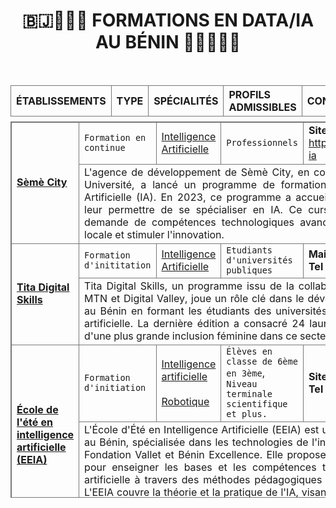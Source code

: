 <h1 style="text-align:center;">🇧🇯👨🏾‍🎓 FORMATIONS EN DATA/IA AU BÉNIN 👨🏾‍🎓🇧🇯</h1>
<br>
<table style="table-layout: fixed;border-collapse: collapse; width:100%">
    <thead style="width:100%">
        <tr style="display: inline;">
            <th style="width: 20%; text-align:left; border: 1px solid #797878;"><strong>ÉTABLISSEMENTS</strong></th>
            <th style="width: 20%; text-align:left; border: 1px solid #797878;"><strong>TYPE</strong></th>
            <th style="width: 20%; text-align:left; border: 1px solid #797878;"><strong>SPÉCIALITÉS</strong></th>
            <th style="width: 20%; text-align:left; border: 1px solid #797878;"><strong>PROFILS ADMISSIBLES</strong></th>
            <th style="width: 20%; text-align:left; border: 1px solid #797878;"><strong>CONTACT</strong></th>
        </tr>
    </thead>
    <tbody style="display: inline-block;width: 100%;overflow: auto;height: 600px; text-align:left; border: 1px solid #797878;">
        <tr>
            <td style="width: 20%;border: 1px solid #797878;" rowspan="2"><strong><a href="https://semecity.bj">Sèmè City</a></strong></td>
            <td style="width: 20%;border: 1px solid #797878;"><code>Formation en continue</code></td>
            <td style="width: 20%;border: 1px solid #797878;"><a href="https://semecity.bj/formation-ia/">Intelligence Artificielle</a></td>
            <td style="width: 200px;border: 1px solid #797878;"><code>Professionnels</code></td>
            <td style="width: 20%;border: 1px solid #797878;"><strong>Site web : </strong><a href="https://semecity.bj/formation-ia/">https://semecity.bj/formation-ia</a></td>
        </tr>
        <tr>
            <td colspan="4" style="text-align:justify; border: 1px solid #797878;">L'agence de développement de Sèmè City, en collaboration avec Sorbonne Université, a lancé un programme de formation continue en Intelligence Artificielle (IA). En 2023, ce programme a accueilli 12 professionnels pour leur permettre de se spécialiser en IA. Ce cursus vise à répondre à la demande de compétences technologiques avancées, renforcer l'expertise locale et stimuler l'innovation.
            </td>
        </tr>
        <tr>
            <td style="width: 20%; border: 1px solid #797878;" rowspan="2"><strong><a href="https://titabymtn.bj/">Tita Digital Skills</a></strong></td>
            <td style="width: 20%;border: 1px solid #797878;"><code>Formation d'inititation</code></td>
            <td style="width: 20%;border: 1px solid #797878;"><a href="https://titabymtn.bj/">Intelligence Artificielle</a></td>
            <td style="width: 200px;border: 1px solid #797878;"><code>Etudiants d'universités publiques</code></td>
            <td style="width: 20%;border: 1px solid #797878;"><strong>Mail : </strong><a href="mailto:infotita.bj@mtn.com">infotita.bj@mtn.com</a> <br>
                <strong>Tel : </strong><a href="tel:+22952458585">+22952458585</a>
            </td>
        </tr>
        <tr>
            <td colspan="4" style="text-align:justify;border: 1px solid #797878;">Tita Digital Skills, un programme issu de la collaboration entre la Fondation MTN et Digital Valley, joue un rôle clé dans le développement technologique au Bénin en formant les étudiants des universités publiques en intelligence artificielle. La dernière édition a consacré 24 lauréats, soulignant le besoin d'une plus grande inclusion féminine dans ce secteur.
            </td>
        </tr>
        <tr>
            <td style="width: 20%;border: 1px solid #797878;" rowspan="2"><strong><a href="https://eeia.bj">École de l'été en intelligence artificielle (EEIA)</a></strong></td>
            <td style="width: 20%;border: 1px solid #797878;"><code>Formation d'initiation</code></td>
            <td style="width: 20%;border: 1px solid #797878;"><a href="https://eeia.bj/#programmes">Intelligence artificielle</a><br> <br>
            <a href="https://eeia.bj/#programmes">Robotique</a>
            </td>
            <td style="width: 200px;border: 1px solid #797878;"><code>Élèves en classe de 6ème en 3ème</code>, 
            <code>Niveau terminale scientifique et plus.</code>
            </td>
            <td style="width: 20%;border: 1px solid #797878;">
            <strong>Site web : </strong><a href="https://eeia.bj/">https://eeia.bj</a> <br>
                <strong>Tel : </strong><a href="tel:+22991138787">+22991138787</a>
            </td>
        </tr>
        <tr>
            <td colspan="4" style="text-align:justify;border: 1px solid #797878;">L'École d'Été en Intelligence Artificielle (EEIA) est une institution d'excellence au Bénin, spécialisée dans les technologies de l'information, soutenue par la Fondation Vallet et Bénin Excellence. Elle propose un programme d'un mois pour enseigner les bases et les compétences techniques en intelligence artificielle à travers des méthodes pédagogiques immersives et innovantes. L'EEIA couvre la théorie et la pratique de l'IA, visant à répondre à la demande croissante de compétences en IA et est ouverte aux jeunes enfants et adultes.
            </td>
        </tr>
        <tr>
            <td style="width: 20%;border: 1px solid #797878;" rowspan="2"><strong><a href="https://epitech.bj/">Epitech Bénin</a></strong></td>
            <td style="width: 20%;border: 1px solid #797878;"><code>Master</code></td>
            <td style="width: 20%;border: 1px solid #797878;"><a href="https://epitech.bj/wp-content/uploads/2023/08/plaquette-masters.pdf">Intelligence Artificielle</a><br><br>
            <a href="https://epitech.bj/wp-content/uploads/2023/08/plaquette-masters.pdf">Big Data</a>
            </td>
            <td style="width: 200px;border: 1px solid #797878;"><code>Titulaire d’une licence en informatique ou en science (BAC+3)</code>, <code>Titulaire d'un Pré-Msc Pro</code>
            </td>
            <td style="width: 20%;border: 1px solid #797878;">
            <strong>Site web : </strong><a href="https://epitech.bj/">https://epitech.bj</a> <br>
                <strong>Tel : </strong><a href="tel:+22969078902">+22969078902</a>
            </td>
        </tr>
        <tr>
            <td colspan="4" style="text-align:justify;border: 1px solid #797878;">Epitech Bénin offre des programmes de Master axés sur une formation pratique pour préparer ses étudiants aux défis de la data science et de l'intelligence artificielle. Sa méthode éducative vise à équiper les étudiants en compétences techniques avancées et en capacité d'innovation. En 2023, Epitech Bénin a marqué une étape importante dans le développement des compétences en IA au Bénin, attirant de nombreux étudiants motivés par le secteur numérique et formant des acteurs majeurs dans la transformation numérique internationale.
            </td>
        </tr>
        <tr>
            <td style="width: 20%;border: 1px solid #797878;" rowspan="2"><strong><a href="https://ifri-uac.bj/">IFRI</a></strong></td>
            <td style="width: 20%;border: 1px solid #797878;"><code>Licence</code></td>
            <td style="width: 20%;border: 1px solid #797878;"><a href="https://ifri-uac.bj/">Intelligence Artificielle</a>
            </td>
            <td style="width: 200px;border: 1px solid #797878;"><code>Titulaire d’un Baccalauréat scientifique</code>
            </td>
            <td style="width: 20%;border: 1px solid #797878;">
            <strong>Site web : </strong><a href="https://ifri-uac.bj/">https://ifri-uac.bj</a><br>
                <strong>Mail : </strong><a href="mailto:secretariat@ifri.uac.bj">secretariat@ifri.uac.bj</a> <br>
                <strong>Tel : </strong><a href="tel:+22955028070">+22955028070</a>
            </td>
        </tr>
        <tr>
            <td colspan="4" style="text-align:justify;border: 1px solid #797878;">L'Institut de Formation et de Recherche en Informatique (IFRI) offre un programme de Licence en Intelligence Artificielle qui associe théorie et pratique, y compris des aspects comme le machine learning. L'IFRI se distingue dans l'enseignement au Bénin par son approche pédagogique innovante et sa collaboration avec le secteur industriel, afin de former les étudiants aux défis de la révolution numérique.
            </td>
        </tr>
        <tr>
            <td style="width: 20%;border: 1px solid #797878;" rowspan="2"><strong><a href="https://www.imsp-benin.com/">IMSP</a></strong></td>
            <td style="width: 20%;border: 1px solid #797878;"><code>Master</code></td>
            <td style="width: 20%;border: 1px solid #797878;"><a href="https://www.imsp-benin.com/home/OFDataScience.pdf">Data Science</a>
            </td>
            <td style="width: 200px;border: 1px solid #797878;"><code>Titulaire d’une licence en
Informatique ou d’un autre titre jugé équivalent par la Commission Universitaire d’Orientation
(CUO).</code>
            </td>
            <td style="width: 20%;border: 1px solid #797878;">
            <strong>Site web : </strong><a href="https://www.imsp-benin.com/">https://www.imsp-benin.com</a><br>
                <strong>Mail : </strong><a href="mailto:secretariat@imsp-uac.org">secretariat@imsp-uac.org</a> <br>
                <strong>Tel : </strong><a href="tel:+22920222455">+22920222455</a>
            </td>
        </tr>
        <tr>
            <td colspan="4" style="text-align:justify;border: 1px solid #797878;">L'Institut de Formation et de Recherche en Informatique (IFRI) offre un programme de Licence en Intelligence Artificielle qui associe théorie et pratique, y compris des aspects comme le machine learning. L'IFRI se distingue dans l'enseignement au Bénin par son approche pédagogique innovante et sa collaboration avec le secteur industriel, afin de former les étudiants aux défis de la révolution numérique.
            </td>
        </tr>
    </tbody>
</table>